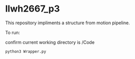 # llwh2667_p3

This repository impliments a structure from motion pipeline.

To run:

confirm current working directory is /Code

`python3 Wrapper.py`